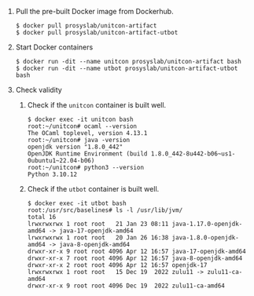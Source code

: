 1. Pull the pre-built Docker image from Dockerhub.
    ```console
    $ docker pull prosyslab/unitcon-artifact
    $ docker pull prosyslab/unitcon-artifact-utbot
    ```

2. Start Docker containers
    ```console
    $ docker run -dit --name unitcon prosyslab/unitcon-artifact bash
    $ docker run -dit --name utbot prosyslab/unitcon-artifact-utbot bash
    ```

3. Check validity
    1. Check if the `unitcon` container is built well.
        ```console
        $ docker exec -it unitcon bash
        root:~/unitcon# ocaml --version
        The OCaml toplevel, version 4.13.1
        root:~/unitcon# java -version
        openjdk version "1.8.0_442"
        OpenJDK Runtime Environment (build 1.8.0_442-8u442-b06~us1-0ubuntu1~22.04-b06)
        root:~/unitcon# python3 --version
        Python 3.10.12
        ```

    2. Check if the `utbot` container is built well.
        ```console
        $ docker exec -it utbot bash
        root:/usr/src/baselines# ls -l /usr/lib/jvm/
        total 16
        lrwxrwxrwx 1 root root   21 Jan 23 08:11 java-1.17.0-openjdk-amd64 -> java-17-openjdk-amd64
        lrwxrwxrwx 1 root root   20 Jan 26 16:38 java-1.8.0-openjdk-amd64 -> java-8-openjdk-amd64
        drwxr-xr-x 9 root root 4096 Apr 12 16:57 java-17-openjdk-amd64
        drwxr-xr-x 7 root root 4096 Apr 12 16:57 java-8-openjdk-amd64
        drwxr-xr-x 2 root root 4096 Apr 12 16:57 openjdk-17
        lrwxrwxrwx 1 root root   15 Dec 19  2022 zulu11 -> zulu11-ca-amd64
        drwxr-xr-x 9 root root 4096 Dec 19  2022 zulu11-ca-amd64
        ```